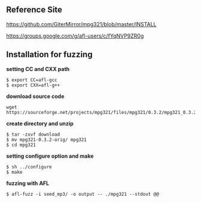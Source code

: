 ## Reference Site
https://github.com/GiterMirror/mpg321/blob/master/INSTALL

https://groups.google.com/g/afl-users/c/fYqNVP9ZR0g

## Installation for fuzzing
**setting CC and CXX path**
```
$ export CC=afl-gcc
$ export CXX=afl-g++
```
**download source code**
```
wget https://sourceforge.net/projects/mpg321/files/mpg321/0.3.2/mpg321_0.3.2.orig.tar.gz/download
```
**create directory and unzip**
```
$ tar -zxvf download
$ mv mpg321-0.3.2-orig/ mpg321
$ cd mpg321
```
**setting configure option and make**
```
$ sh ../configure
$ make
```
**fuzzing with AFL**
```
$ afl-fuzz -i seed_mp3/ -o output -- ./mpg321 --stdout @@
```
